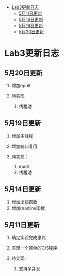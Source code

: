 * [Lab3更新日志](#Lab3更新日志)
	* [5月11日更新](#5月11日更新)
	* [5月14日更新](#5月14日更新)
	* [5月19日更新](#5月19日更新)
	* [5月20日更新](#5月20日更新)

# Lab3更新日志

## 5月20日更新
1. 增加epoll

2. 待实现
	1. 线程池

## 5月19日更新
1. 增加多线程
2. 增加端口复用

3. 待实现：
	1. epoll
	2. 线程池

## 5月14日更新
1. 增加出错函数
2. 增加readline函数

## 5月11日更新
1. 确定实验完成思路
2. 实现一个简单的C/S程序

3. 待实现:
	1. 支持多并发
